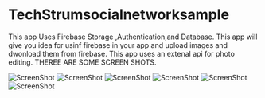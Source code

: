 # TechStrumsocialnetworksample
 
This app Uses Firebase Storage ,Authentication,and Database.
This app will give you idea for usinf firebase in your app and upload images and dwonload them from firebase.
This app uses an extenal api for photo editing.
THEREE ARE SOME SCREEN SHOTS.

![ScreenShot](https://github.com/vaibhav13062/TechStrumSocialNetworkSample/blob/master/Screenshot_20200729-034634.jpg)
![ScreenShot](https://github.com/vaibhav13062/TechStrumSocialNetworkSample/blob/master/Screenshot_20200729-034642.jpg)
![ScreenShot](https://github.com/vaibhav13062/TechStrumSocialNetworkSample/blob/master/Screenshot_20200729-034726.jpg)
![ScreenShot](https://github.com/vaibhav13062/TechStrumSocialNetworkSample/blob/master/Screenshot_20200729-034720.jpg)
![ScreenShot](https://github.com/vaibhav13062/TechStrumSocialNetworkSample/blob/master/Screenshot_20200729-034734.jpg)
![ScreenShot](https://github.com/vaibhav13062/TechStrumSocialNetworkSample/blob/master/Screenshot_20200729-034742.jpg)

